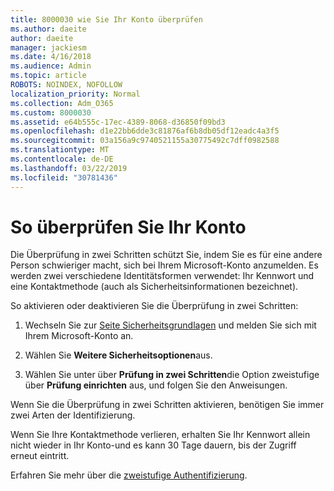 ```yaml
---
title: 8000030 wie Sie Ihr Konto überprüfen
ms.author: daeite
author: daeite
manager: jackiesm
ms.date: 4/16/2018
ms.audience: Admin
ms.topic: article
ROBOTS: NOINDEX, NOFOLLOW
localization_priority: Normal
ms.collection: Adm_O365
ms.custom: 8000030
ms.assetid: e64b555c-17ec-4389-8068-d36850f09bd3
ms.openlocfilehash: d1e22bb6dde3c81876af6b8db05df12eadc4a3f5
ms.sourcegitcommit: 03a156a9c9740521155a30775492c7dff0982588
ms.translationtype: MT
ms.contentlocale: de-DE
ms.lasthandoff: 03/22/2019
ms.locfileid: "30781436"
---
```

# <a name="how-to-verify-your-account"></a>So überprüfen Sie Ihr Konto

Die Überprüfung in zwei Schritten schützt Sie, indem Sie es für eine andere Person schwieriger macht, sich bei Ihrem Microsoft-Konto anzumelden. Es werden zwei verschiedene Identitätsformen verwendet: Ihr Kennwort und eine Kontaktmethode (auch als Sicherheitsinformationen bezeichnet). 
  
So aktivieren oder deaktivieren Sie die Überprüfung in zwei Schritten:
  
1. Wechseln Sie zur [Seite Sicherheitsgrundlagen](https://go.microsoft.com/fwlink/?linkid=842325) und melden Sie sich mit Ihrem Microsoft-Konto an. 
    
2. Wählen Sie **Weitere Sicherheitsoptionen**aus. 
    
3. Wählen Sie unter über **Prüfung in zwei Schritten**die Option zweistufige über **Prüfung einrichten** aus, und folgen Sie den Anweisungen. 
    
Wenn Sie die Überprüfung in zwei Schritten aktivieren, benötigen Sie immer zwei Arten der Identifizierung.
  
Wenn Sie Ihre Kontaktmethode verlieren, erhalten Sie Ihr Kennwort allein nicht wieder in Ihr Konto-und es kann 30 Tage dauern, bis der Zugriff erneut eintritt. 
  
Erfahren Sie mehr über die [zweistufige Authentifizierung](https://go.microsoft.com/fwlink/?linkid=872270).
  

